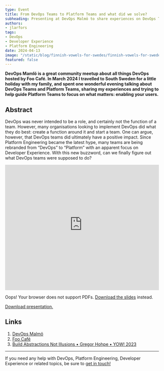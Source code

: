 ```yaml
---
type: Event
title: From DevOps Teams to Platform Teams and what did we solve?
subheading: Presenting at DevOps Malmö to share experiences on DevOps Teams and Platform Teams, and how to break the hype and become a real Platform Team (not just by name).
authors:
- jlarfors
tags:
- DevOps
- Developer Experience
- Platform Engineering
date: 2024-04-13
image: "/static/blog/finnish-vowels-for-swedes/finnish-vowels-for-swedes.png"
featured: false
---
```


**DevOps Mamlö is a great community meetup about all things DevOps hosted by Foo Café. In March 2024 I travelled to South Sweden for a little holiday with my family, and spent one wonderful evening talking about DevOps Teams and Platform Teams, sharing my experiences and trying to help guide Platform Teams to focus on what matters: enabling your users.**

## Abstract

DevOps was never intended to be a role, and certainly not the function of a team. However, many organisations looking to implement DevOps did what they do best: create a function around it and start a team. One can argue, however, that DevOps teams did ultimately have a positive impact. Since Platform Engineering became the latest hype, many teams are being rebranded from “DevOps” to “Platform” with an apparent focus on Developer Experience. With this new buzzword, can we finally figure out what DevOps teams were supposed to do?

<iframe width="100%" height="410" src="https://www.youtube-nocookie.com/embed/x5FViKM8OJY?si=Qdjs5x4iewfXS5Qv" title="YouTube video player" frameborder="0" allow="accelerometer; autoplay; clipboard-write; encrypted-media; gyroscope; picture-in-picture; web-share" referrerpolicy="strict-origin-when-cross-origin" allowfullscreen></iframe>

<object
    type="application/pdf"
    data="/static/blog/devops-malmo-from-platform-teams-to-devops-teams/devops-malmo-from-platform-teams-to-devops-teams.pdf"
    width="100%"
    height="410">
    <p>Oops! Your browser does not support PDFs. <a href="/static/blog/devops-malmo-from-platform-teams-to-devops-teams/devops-malmo-from-platform-teams-to-devops-teams.pdf" download="devops-malmo-from-platform-teams-to-devops-teams.pdf">Download the slides</a> instead.
</object>

<a href="/static/blog/devops-malmo-from-platform-teams-to-devops-teams/devops-malmo-from-platform-teams-to-devops-teams.pdf" download="devops-malmo-from-platform-teams-to-devops-teams.pdf">Download presentation.</a>

## Links

1. [DevOps Malmö](https://www.meetup.com/devopsmalmo/)
2. [Foo Café](https://foocafe.org/)
3. [Build Abstractions Not Illusions • Gregor Hohpe • YOW! 2023](https://youtu.be/aWZFRk-w3ng?si=NNbCe1iriSMOyBbu)

---

If you need any help with DevOps, Platform Engineering, Developer Experience or related topics, be sure to [get in touch!](https://verifa.io/contact/)
